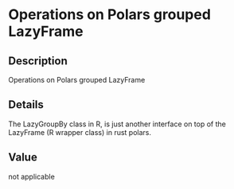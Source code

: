 
# Operations on Polars grouped LazyFrame

## Description

Operations on Polars grouped LazyFrame

## Details

The LazyGroupBy class in R, is just another interface on top of the
LazyFrame (R wrapper class) in rust polars.

## Value

not applicable
